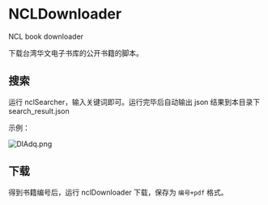 # NCLDownloader
NCL book downloader

下载台湾华文电子书库的公开书籍的脚本。

## 搜索

运行 nclSearcher，输入关键词即可。运行完毕后自动输出 json 结果到本目录下 search_result.json

示例：

![DlAdq.png](https://i.328888.xyz/2022/12/24/DlAdq.png)

## 下载

得到书籍编号后，运行 nclDownloader 下载，保存为 `编号+pdf` 格式。
